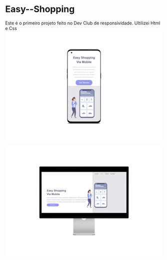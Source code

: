 # Easy--Shopping
Este é o primeiro projeto feito no Dev Club de responsividade.
Ultilizei Html e Css
<img src="https://github.com/VivianAntunes22/Easy--Shopping/blob/master/smartmockups_l4g33d85.jpg?raw=true"/>

<img src="https://github.com/VivianAntunes22/Easy--Shopping/blob/master/smartmockups_l4g3lljm.jpg?raw=true" display:inlaine-blocook/>

